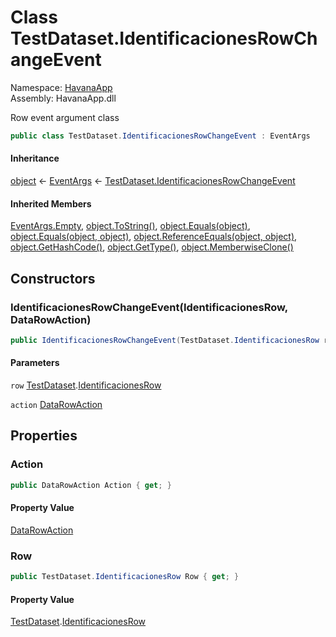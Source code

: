 # <a id="HavanaApp_TestDataset_IdentificacionesRowChangeEvent"></a> Class TestDataset.IdentificacionesRowChangeEvent

Namespace: [HavanaApp](HavanaApp.md)  
Assembly: HavanaApp.dll  

Row event argument class

```csharp
public class TestDataset.IdentificacionesRowChangeEvent : EventArgs
```

#### Inheritance

[object](https://learn.microsoft.com/dotnet/api/system.object) ← 
[EventArgs](https://learn.microsoft.com/dotnet/api/system.eventargs) ← 
[TestDataset.IdentificacionesRowChangeEvent](HavanaApp.TestDataset.IdentificacionesRowChangeEvent.md)

#### Inherited Members

[EventArgs.Empty](https://learn.microsoft.com/dotnet/api/system.eventargs.empty), 
[object.ToString\(\)](https://learn.microsoft.com/dotnet/api/system.object.tostring), 
[object.Equals\(object\)](https://learn.microsoft.com/dotnet/api/system.object.equals\#system\-object\-equals\(system\-object\)), 
[object.Equals\(object, object\)](https://learn.microsoft.com/dotnet/api/system.object.equals\#system\-object\-equals\(system\-object\-system\-object\)), 
[object.ReferenceEquals\(object, object\)](https://learn.microsoft.com/dotnet/api/system.object.referenceequals), 
[object.GetHashCode\(\)](https://learn.microsoft.com/dotnet/api/system.object.gethashcode), 
[object.GetType\(\)](https://learn.microsoft.com/dotnet/api/system.object.gettype), 
[object.MemberwiseClone\(\)](https://learn.microsoft.com/dotnet/api/system.object.memberwiseclone)

## Constructors

### <a id="HavanaApp_TestDataset_IdentificacionesRowChangeEvent__ctor_HavanaApp_TestDataset_IdentificacionesRow_System_Data_DataRowAction_"></a> IdentificacionesRowChangeEvent\(IdentificacionesRow, DataRowAction\)

```csharp
public IdentificacionesRowChangeEvent(TestDataset.IdentificacionesRow row, DataRowAction action)
```

#### Parameters

`row` [TestDataset](HavanaApp.TestDataset.md).[IdentificacionesRow](HavanaApp.TestDataset.IdentificacionesRow.md)

`action` [DataRowAction](https://learn.microsoft.com/dotnet/api/system.data.datarowaction)

## Properties

### <a id="HavanaApp_TestDataset_IdentificacionesRowChangeEvent_Action"></a> Action

```csharp
public DataRowAction Action { get; }
```

#### Property Value

 [DataRowAction](https://learn.microsoft.com/dotnet/api/system.data.datarowaction)

### <a id="HavanaApp_TestDataset_IdentificacionesRowChangeEvent_Row"></a> Row

```csharp
public TestDataset.IdentificacionesRow Row { get; }
```

#### Property Value

 [TestDataset](HavanaApp.TestDataset.md).[IdentificacionesRow](HavanaApp.TestDataset.IdentificacionesRow.md)

